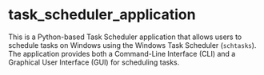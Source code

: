 # task_scheduler_application
This is a Python-based Task Scheduler application that allows users to schedule tasks on Windows using the Windows Task Scheduler (`schtasks`). The application provides both a Command-Line Interface (CLI) and a Graphical User Interface (GUI) for scheduling tasks.
